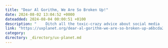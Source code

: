 ```yaml
---
title: "Dear Al Gorithm, We Are So Broken Up!"
date: 2024-08-02 13:04:52 +0000
dateadded: 2024-08-04 00:00:51 +0100
description: "    Ditch all the toxic-crazy advice about social media  Continue reading on UX Planet »  "
link: "https://uxplanet.org/dear-al-gorithm-we-are-so-broken-up-a6bcda296508?source=rss----819cc2aaeee0---4"
category:
directory: _directory/ux-planet.md
---
```

